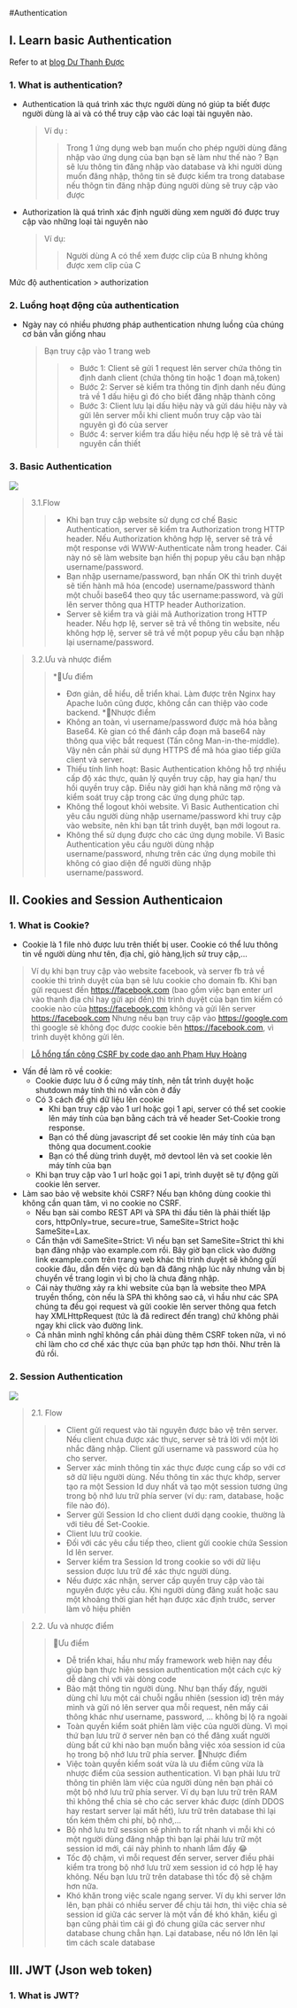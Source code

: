 #Authentication 
## I. Learn basic Authentication
Refer to at [blog Dư Thanh Được](https://duthanhduoc.com/blog)

### 1. What is authentication?

- Authentication là quá trình xác thực người dùng nó giúp ta biết được người dùng là ai và có thể truy cập vào các loại tài nguyên nào.

  > Ví dụ :
  >
  > > Trong 1 ứng dụng web bạn muốn cho phép người dùng đăng nhập vào ứng dụng của bạn bạn sẽ làm như thế nào ?
  > > Bạn sẽ lưu thông tin đăng nhập vào database và khi người dùng muốn đăng nhập, thông tin sẽ được kiểm tra trong database nếu thôgn tin đăng nhập đúng người dùng sẽ truy cập vào được

- Authorization là quá trình xác định người dùng xem người đó được truy cập vào những loại tài nguyên nào
  > Ví dụ:
  >
  > > Người dùng A có thể xem được clip của B nhưng không được xem clip của C

Mức độ authentication > authorization

### 2. Luồng hoạt động của authentication

- Ngày nay có nhiều phương pháp authentication nhưng luồng của chúng cơ bản vẫn giống nhau
  > Bạn truy cập vào 1 trang web
  >
  > > - Bước 1: Client sẽ gửi 1 request lên server chứa thông tin định danh client (chứa thông tin hoặc 1 đoạn mã,token)
  > > - Bước 2: Server sẽ kiểm tra thông tin định danh nếu đúng trả về 1 dấu hiệu gì đó cho biết đăng nhập thành công
  > > - Bước 3: Client lưu lại dấu hiệu này và gửi dáu hiệu này và gửi lên server mỗi khi client muốn truy cập vào tài nguyên gì đó của server
  > > - Bước 4: server kiểm tra dấu hiệu nếu hợp lệ sẽ trả về tài nguyên cần thiết

### 3. Basic Authentication

<img src="./img/FlowBasicAuthentication.jpg" wight="400"/>

> 3.1.Flow
>>* Khi bạn truy cập website sử dụng cơ chế Basic Authentication, server sẽ kiểm tra Authorization trong HTTP header. Nếu Authorization không hợp lệ, server sẽ trả về một response với WWW-Authenticate nằm trong header. Cái này nó sẽ làm website bạn hiển thị popup yêu cầu bạn nhập username/password.
>>* Bạn nhập username/password, bạn nhấn OK thì trình duyệt sẽ tiến hành mã hóa (encode) username/password thành một chuỗi base64 theo quy tắc username:password, và gửi lên server thông qua HTTP header Authorization.
>>* Server sẽ kiểm tra và giải mã Authorization trong HTTP header. Nếu hợp lệ, server sẽ trả về thông tin website, nếu không hợp lệ, server sẽ trả về một popup yêu cầu bạn nhập lại username/password.

> 3.2.Ưu và nhược điểm
>>*🥈Ưu điểm
>> *    Đơn giản, dễ hiểu, dễ triển khai. Làm được trên Nginx hay Apache luôn cũng được, không cần can thiệp vào code backend.
>*🥈Nhược điểm
>> *    Không an toàn, vì username/password được mã hóa bằng Base64. Kẻ gian có thể đánh cắp đoạn mã base64 này thông qua việc bắt request (Tấn công Man-in-the-middle). Vậy nên cần phải sử dụng HTTPS để mã hóa giao tiếp giữa client và server.
>>* Thiếu tính linh hoạt: Basic Authentication không hỗ trợ nhiều cấp độ xác thực, quản lý quyền truy cập, hay gia hạn/ thu hồi quyền truy cập. Điều này giới hạn khả năng mở rộng và kiểm soát truy cập trong các ứng dụng phức tạp.
>>*  Không thể logout khỏi website. Vì Basic Authentication chỉ yêu cầu người dùng nhập username/password khi truy cập vào website, nên khi bạn tắt trình duyệt, bạn mới logout ra.
>>*  Không thể sử dụng được cho các ứng dụng mobile. Vì Basic Authentication yêu cầu người dùng nhập username/password, nhưng trên các ứng dụng mobile thì không có giao diện để người dùng nhập username/password.
## II. Cookies and Session Authenticaion 
### 1. What is Cookie?
* Cookie là 1 file nhỏ được lưu trên thiết bị user. Cookie có thể lưu thông tin về người dùng như tên, địa chỉ, giỏ hàng,lịch sử truy cập,...
> Ví dụ khi bạn truy cập vào website facebook, và server fb trả về cookie thì trình duyệt của bạn sẽ lưu cookie cho domain fb.
Khi bạn gửi request đến https://facebook.com (bao gồm việc bạn enter url vào thanh địa chỉ hay gửi api đến) thì trình duyệt của bạn tìm kiếm có cookie nào của https://facebook.com không và gửi lên server https://facebook.com
Nhưng nếu bạn truy cập vào https://google.com thì google sẽ không đọc được cookie bên https://facebook.com, vì trình duyệt không gửi lên.

> [Lỗ hổng tấn công CSRF by code dạo anh Phạm Huy Hoàng](https://youtu.be/sVO984z809M?si=2_K4oRIKEuDNivIQ)

* Vấn đề làm rõ về cookie:
    * Cookie được lưu ở ổ cứng máy tính, nên tắt trình duyệt hoặc shutdown máy tính thì nó vẫn còn ở đấy
    * Có 3 cách để ghi dữ liệu lên cookie
        * Khi bạn truy cập vào 1 url hoặc gọi 1 api, server có thể set cookie lên máy tính của bạn bằng cách trả về header Set-Cookie trong response.
        * Bạn có thể dùng javascript để set cookie lên máy tính của bạn thông qua document.cookie
        * Bạn có thể dùng trình duyệt, mở devtool lên và set cookie lên máy tính của bạn
    * Khi bạn truy cập vào 1 url hoặc gọi 1 api, trình duyệt sẽ tự động gửi cookie lên server.
* Làm sao bảo vệ website khỏi CSRF?
Nếu bạn không dùng cookie thì không cần quan tâm, vì no cookie no CSRF.
    * Nếu bạn sài combo REST API và SPA thì đầu tiên là phải thiết lập cors, httpOnly=true, secure=true, SameSite=Strict hoặc SameSite=Lax.
    * Cẩn thận với SameSite=Strict:
    Vì nếu bạn set SameSite=Strict thì khi bạn đăng nhập vào example.com rồi. Bây giờ bạn click vào đường link example.com trên trang web khác thì trình duyệt sẽ không gửi cookie đâu, dẫn đến việc dù bạn đã đăng nhập lúc nãy nhưng vẫn bị chuyển về trang login vì bị cho là chưa đăng nhập.
    * Cái này thường xảy ra khi website của bạn là website theo MPA truyền thống, còn nếu là SPA thì không sao cả, vì hầu như các SPA chúng ta đều gọi request và gửi cookie lên server thông qua fetch hay XMLHttpRequest (tức là đã redirect đến trang) chứ không phải ngay khi click vào đường link.
    * Cá nhân mình nghĩ không cần phải dùng thêm CSRF token nữa, vì nó chỉ làm cho cơ chế xác thực của bạn phức tạp hơn thôi. Như trên là đủ rồi.
### 2. Session Authentication
<img src="./img/FlowSessionAuthentication.jpg"/>

> 2.1. Flow 
>>*  Client gửi request vào tài nguyên được bảo vệ trên server. Nếu client chưa được xác thực, server sẽ trả lời với một lời nhắc đăng nhập. Client gửi username và password của họ cho server.
>>*  Server xác minh thông tin xác thực được cung cấp so với cơ sở dữ liệu người dùng. Nếu thông tin xác thực khớp, server tạo ra một Session Id duy nhất và tạo một session tương ứng trong bộ nhớ lưu trữ phía server (ví dụ: ram, database, hoặc file nào đó).
>>*  Server gửi Session Id cho client dưới dạng cookie, thường là với tiêu đề Set-Cookie.
>>*  Client lưu trữ cookie.
>>*  Đối với các yêu cầu tiếp theo, client gửi cookie chứa Session Id lên server.
>>*  Server kiểm tra Session Id trong cookie so với dữ liệu session được lưu trữ để xác thực người dùng.
>>*  Nếu được xác nhận, server cấp quyền truy cập vào tài nguyên được yêu cầu. Khi người dùng đăng xuất hoặc sau một khoảng thời gian hết hạn được xác định trước, server làm vô hiệu phiên

> 2.2. Ưu và nhược điểm 
>>🥉Ưu điểm
>>* Dễ triển khai, hầu như mấy framework web hiện nay đều giúp bạn thực hiện session authentication một cách cực kỳ dễ dàng chỉ với vài dòng code
>>* Bảo mật thông tin người dùng. Như bạn thấy đấy, người dùng chỉ lưu một cái chuỗi ngẫu nhiên (session id) trên máy mình và gửi nó lên server qua mỗi request, nên mấy cái thông khác như username, password, ... không bị lộ ra ngoài
>>* Toàn quyền kiểm soát phiên làm việc của người dùng. Vì mọi thứ bạn lưu trữ ở server nên bạn có thể đăng xuất người dùng bất cứ khi nào bạn muốn bằng việc xóa session id của họ trong bộ nhớ lưu trữ phía server.
>🥉Nhược điểm
>>* Việc toàn quyền kiểm soát vừa là ưu điểm cũng vừa là nhược điểm của session authentication. Vì bạn phải lưu trữ thông tin phiên làm việc của người dùng nên bạn phải có một bộ nhớ lưu trữ phía server. Ví dụ bạn lưu trữ trên RAM thì không thể chia sẻ cho các server khác được (dính DDOS hay restart server lại mất hết), lưu trữ trên database thì lại tốn kém thêm chi phí, bộ nhớ,...
>>* Bộ nhớ lưu trữ session sẽ phình to rất nhanh vì mỗi khi có một người dùng đăng nhập thì bạn lại phải lưu trữ một session id mới, cái này phình to nhanh lắm đấy 😂
>>* Tốc độ chậm, vì mỗi request đến server, server điều phải kiểm tra trong bộ nhớ lưu trữ xem session id có hợp lệ hay không. Nếu bạn lưu trữ trên database thì tốc độ sẽ chậm hơn nữa.
>>* Khó khăn trong việc scale ngang server. Ví dụ khi server lớn lên, bạn phải có nhiều server để chịu tải hơn, thì việc chia sẻ session id giữa các server là một vấn đề khó khăn, kiểu gì bạn cũng phải tìm cái gì đó chung giữa các server như database chung chẳn hạn. Lại database, nếu nó lớn lên lại tìm cách scale database
## III. JWT (Json web token)
### 1. What is JWT?

